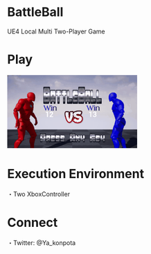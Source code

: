 # BattleBall
UE4 Local Multi Two-Player Game

# Play
![PlayMovie](https://github.com/Ya-kon/BattleBall/blob/master/images/BattleBall_PlayMovie.gif)

# Execution Environment
・Two XboxController

# Connect
・Twitter: @Ya_konpota
